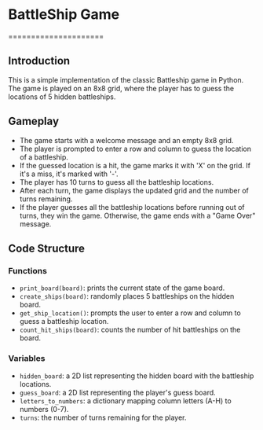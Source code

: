 # BattleShip Game
=====================

## Introduction
This is a simple implementation of the classic Battleship game in Python. The game is played on an 8x8 grid, where the player has to guess the locations of 5 hidden battleships.

## Gameplay
* The game starts with a welcome message and an empty 8x8 grid.
* The player is prompted to enter a row and column to guess the location of a battleship.
* If the guessed location is a hit, the game marks it with 'X' on the grid. If it's a miss, it's marked with '-'.
* The player has 10 turns to guess all the battleship locations.
* After each turn, the game displays the updated grid and the number of turns remaining.
* If the player guesses all the battleship locations before running out of turns, they win the game. Otherwise, the game ends with a "Game Over" message.

## Code Structure
### Functions
* `print_board(board)`: prints the current state of the game board.
* `create_ships(board)`: randomly places 5 battleships on the hidden board.
* `get_ship_location()`: prompts the user to enter a row and column to guess a battleship location.
* `count_hit_ships(board)`: counts the number of hit battleships on the board.

### Variables
* `hidden_board`: a 2D list representing the hidden board with the battleship locations.
* `guess_board`: a 2D list representing the player's guess board.
* `letters_to_numbers`: a dictionary mapping column letters (A-H) to numbers (0-7).
* `turns`: the number of turns remaining for the player.
